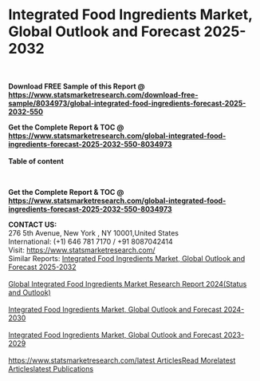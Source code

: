 <h1>Integrated Food Ingredients Market, Global Outlook and Forecast 2025-2032</h1><br/><p><strong>Download FREE Sample of this Report @ <a href="https://www.statsmarketresearch.com/download-free-sample/8034973/global-integrated-food-ingredients-forecast-2025-2032-550">https://www.statsmarketresearch.com/download-free-sample/8034973/global-integrated-food-ingredients-forecast-2025-2032-550</a></strong></p><div><b>Get the Complete Report & TOC @ <a href="https://www.statsmarketresearch.com/global-integrated-food-ingredients-forecast-2025-2032-550-8034973">https://www.statsmarketresearch.com/global-integrated-food-ingredients-forecast-2025-2032-550-8034973</a></b></div><br><b>Table of content</b><p><br><div><b>Get the Complete Report & TOC @ <a href="https://www.statsmarketresearch.com/global-integrated-food-ingredients-forecast-2025-2032-550-8034973">https://www.statsmarketresearch.com/global-integrated-food-ingredients-forecast-2025-2032-550-8034973</a></b></div></p> <b>CONTACT US:</b><br>276 5th Avenue, New York , NY 10001,United States<br>International: (+1) 646 781 7170 / +91 8087042414<br>Visit: <a href="https://www.statsmarketresearch.com/">https://www.statsmarketresearch.com/</a><br>Similar Reports: <a href="https://www.statsmarketresearch.com/global-integrated-food-ingredients-forecast-2025-2032-550-8034973">Integrated Food Ingredients Market, Global Outlook and Forecast 2025-2032</a><br/><br/><a href="https://www.statsmarketresearch.com/global-integrated-food-ingredients-forecast-2025-2032-550-8034973">Global Integrated Food Ingredients Market Research Report 2024(Status and Outlook)</a><br/><br/><a href="https://www.statsmarketresearch.com/global-integrated-food-ingredients-forecast-2025-2032-550-8034973">Integrated Food Ingredients Market, Global Outlook and Forecast 2024-2030</a><br/><br/><a href="https://www.statsmarketresearch.com/global-integrated-food-ingredients-forecast-2025-2032-550-8034973">Integrated Food Ingredients Market, Global Outlook and Forecast 2023-2029</a><br/><br/><a href="https://gyeongbokgung.com">https://www.statsmarketresearch.com/</a><a href="https://hallyeomaritime.com">latest Articles</a><a href="https://jingwansa.com">Read More</a><a href=https://nguoiviet.jp/">latest Articles</a><a href="https://www.intelmarketresearch.com/">latest Publications</a>